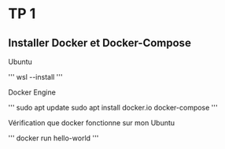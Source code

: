 # TP 1

## Installer Docker et Docker-Compose

Ubuntu

'''
wsl --install
'''

Docker Engine

'''
sudo apt update
sudo apt install docker.io docker-compose
'''

Vérification que docker fonctionne sur mon Ubuntu

'''
docker run hello-world
'''

